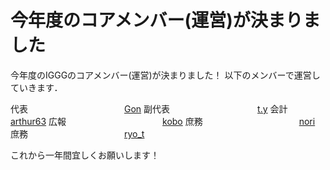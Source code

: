 # 今年度のコアメンバー(運営)が決まりました

今年度のIGGGのコアメンバー(運営)が決まりました！
以下のメンバーで運営していきます．

代表　　　　　　　　　　　[Gon](https://www.iggg.org/wiki/?Gon)
副代表　　　　　　　　　　[t.y](https://www.iggg.org/wiki/?t.y)
会計　　　　　　　　　　　[arthur63](https://www.iggg.org/wiki/?arthur63)
広報　　　　　　　　　　　[kobo](https://www.iggg.org/wiki/?kobo)
庶務　　　　　　　　　　　[nori](https://www.iggg.org/wiki/?nori)
庶務　　　　　　　　　　　[ryo_t](https://www.iggg.org/wiki/?ryo_t)

これから一年間宜しくお願いします！